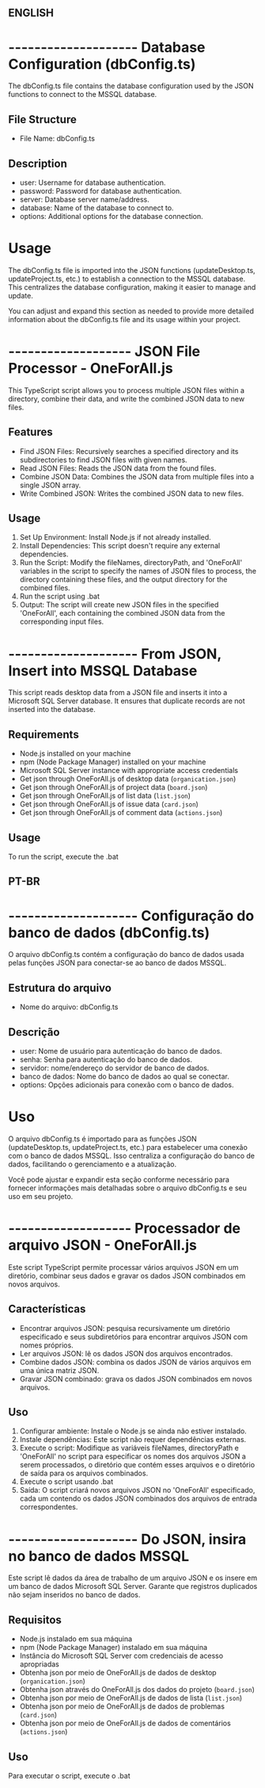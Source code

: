 ## ENGLISH

# -------------------- Database Configuration (dbConfig.ts)
The dbConfig.ts file contains the database configuration used by the JSON functions to connect to the MSSQL database.

## File Structure
 - File Name: dbConfig.ts
## Description
- user: Username for database authentication.
- password: Password for database authentication.
- server: Database server name/address.
- database: Name of the database to connect to.
- options: Additional options for the database connection.
# Usage
The dbConfig.ts file is imported into the JSON functions (updateDesktop.ts, updateProject.ts, etc.) to establish a connection to the MSSQL database. This centralizes the database configuration, making it easier to manage and update.

You can adjust and expand this section as needed to provide more detailed information about the dbConfig.ts file and its usage within your project.




# ------------------- JSON File Processor - OneForAll.js
This TypeScript script allows you to process multiple JSON files within a directory, combine their data, and write the combined JSON data to new files.

## Features
 - Find JSON Files: Recursively searches a specified directory and its subdirectories to find JSON files with given names.
 - Read JSON Files: Reads the JSON data from the found files.
 - Combine JSON Data: Combines the JSON data from multiple files into a single JSON array.
 - Write Combined JSON: Writes the combined JSON data to new files.
## Usage
1. Set Up Environment:
    Install Node.js if not already installed.
2. Install Dependencies:
    This script doesn't require any external dependencies.
3. Run the Script:
    Modify the fileNames, directoryPath, and 'OneForAll' variables in the script to specify the names of JSON files to process, the directory containing these files, and the output directory for the combined files.
4. Run the script using .bat
5. Output:
The script will create new JSON files in the specified 'OneForAll', each containing the combined JSON data from the corresponding input files.


# -------------------- From JSON, Insert into MSSQL Database

This script reads desktop data from a JSON file and inserts it into a Microsoft SQL Server database. It ensures that duplicate records are not inserted into the database.

## Requirements

- Node.js installed on your machine
- npm (Node Package Manager) installed on your machine
- Microsoft SQL Server instance with appropriate access credentials
- Get json through OneForAll.js of desktop data (`organication.json`)
- Get json through OneForAll.js of project data (`board.json`)
- Get json through OneForAll.js of list data (`list.json`)
- Get json through OneForAll.js of issue data (`card.json`)
- Get json through OneForAll.js of comment data (`actions.json`)

## Usage

To run the script, execute the .bat





## PT-BR

# -------------------- Configuração do banco de dados (dbConfig.ts)
O arquivo dbConfig.ts contém a configuração do banco de dados usada pelas funções JSON para conectar-se ao banco de dados MSSQL.

## Estrutura do arquivo
 - Nome do arquivo: dbConfig.ts
## Descrição
- user: Nome de usuário para autenticação do banco de dados.
- senha: Senha para autenticação do banco de dados.
- servidor: nome/endereço do servidor de banco de dados.
- banco de dados: Nome do banco de dados ao qual se conectar.
- options: Opções adicionais para conexão com o banco de dados.
# Uso
O arquivo dbConfig.ts é importado para as funções JSON (updateDesktop.ts, updateProject.ts, etc.) para estabelecer uma conexão com o banco de dados MSSQL. Isso centraliza a configuração do banco de dados, facilitando o gerenciamento e a atualização.

Você pode ajustar e expandir esta seção conforme necessário para fornecer informações mais detalhadas sobre o arquivo dbConfig.ts e seu uso em seu projeto.




# ------------------- Processador de arquivo JSON - OneForAll.js
Este script TypeScript permite processar vários arquivos JSON em um diretório, combinar seus dados e gravar os dados JSON combinados em novos arquivos.

## Características
 - Encontrar arquivos JSON: pesquisa recursivamente um diretório especificado e seus subdiretórios para encontrar arquivos JSON com nomes próprios.
 - Ler arquivos JSON: lê os dados JSON dos arquivos encontrados.
 - Combine dados JSON: combina os dados JSON de vários arquivos em uma única matriz JSON.
 - Gravar JSON combinado: grava os dados JSON combinados em novos arquivos.
## Uso
1. Configurar ambiente:
 Instale o Node.js se ainda não estiver instalado.
2. Instale dependências:
 Este script não requer dependências externas.
3. Execute o script:
 Modifique as variáveis ​​fileNames, directoryPath e 'OneForAll' no script para especificar os nomes dos arquivos JSON a serem processados, o diretório que contém esses arquivos e o diretório de saída para os arquivos combinados.
4. Execute o script usando .bat
5. Saída:
O script criará novos arquivos JSON no 'OneForAll' especificado, cada um contendo os dados JSON combinados dos arquivos de entrada correspondentes.


# -------------------- Do JSON, insira no banco de dados MSSQL

Este script lê dados da área de trabalho de um arquivo JSON e os insere em um banco de dados Microsoft SQL Server. Garante que registros duplicados não sejam inseridos no banco de dados.

## Requisitos

- Node.js instalado em sua máquina
- npm (Node Package Manager) instalado em sua máquina
- Instância do Microsoft SQL Server com credenciais de acesso apropriadas
- Obtenha json por meio de OneForAll.js de dados de desktop (`organication.json`)
- Obtenha json através do OneForAll.js dos dados do projeto (`board.json`)
- Obtenha json por meio de OneForAll.js de dados de lista (`list.json`)
- Obtenha json por meio de OneForAll.js de dados de problemas (`card.json`)
- Obtenha json por meio de OneForAll.js de dados de comentários (`actions.json`)

## Uso

Para executar o script, execute o .bat